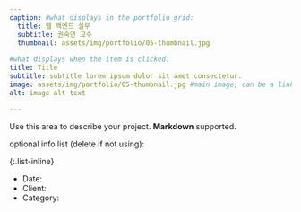 ```yaml
---
caption: #what displays in the portfolio grid:
  title: 웹 백엔드 실무
  subtitle: 권숙연 교수
  thumbnail: assets/img/portfolio/05-thumbnail.jpg
  
#what displays when the item is clicked:
title: Title
subtitle: subtitle lorem ipsum dolor sit amet consectetur.
image: assets/img/portfolio/05-thumbnail.jpg #main image, can be a link or a file in assets/img/portfolio
alt: image alt text

---
```

Use this area to describe your project. **Markdown** supported.

optional info list (delete if not using):

{:.list-inline} 
- Date: 
- Client: 
- Category: 

